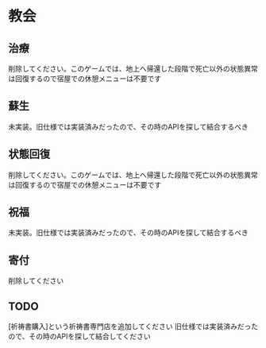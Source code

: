 # 教会

## 治療

削除してください。このゲームでは、地上へ帰還した段階で死亡以外の状態異常は回復するので宿屋での休憩メニューは不要です

## 蘇生

未実装。旧仕様では実装済みだったので、その時のAPIを探して結合するべき

## 状態回復

削除してください。このゲームでは、地上へ帰還した段階で死亡以外の状態異常は回復するので宿屋での休憩メニューは不要です

## 祝福

未実装。旧仕様では実装済みだったので、その時のAPIを探して結合するべき

## 寄付

削除してください

## TODO

[祈祷書購入]という祈祷書専門店を追加してください
旧仕様では実装済みだったので、その時のAPIを探して結合してください

